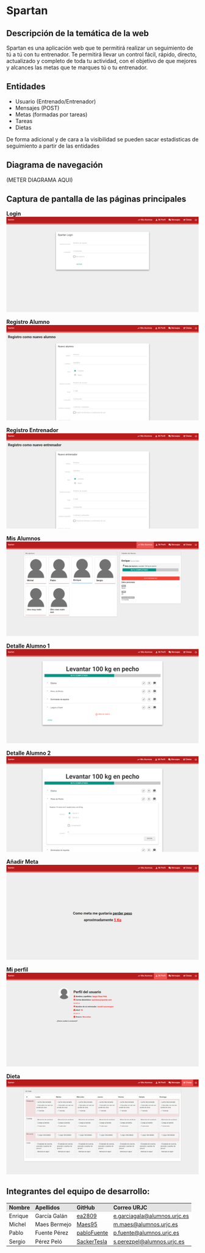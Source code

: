 # Spartan

## Descripción de la temática de la web
Spartan es una aplicación web que te permitirá realizar un seguimiento de tú a tú con tu entrenador. Te permitirá llevar un control fácil, rápido, directo, actualizado y completo de toda tu actividad, con el objetivo de que mejores y alcances las metas que te marques tú o tu entrenador.

## Entidades

- Usuario (Entrenado/Entrenador)
- Mensajes (POST)
- Metas (formadas por tareas)
- Tareas
- Dietas 


De forma adicional y de cara a la visibilidad se pueden sacar estadisticas de seguimiento a partir de las entidades

## Diagrama de navegación

(METER DIAGRAMA AQUI)

## Captura de pantalla de las páginas principales

<b>Login</b>
![Login](CapturasPantallas/login.png)

<b>Registro Alumno</b>
![Registro Alumno](CapturasPantallas/registroAlumno.png)

<b>Registro Entrenador</b>
![Registro Entrenador](CapturasPantallas/registroEntrenador.png)

<b>Mis Alumnos</b>
![Mis Alumnos](CapturasPantallas/misAlumnos.png)

<b>Detalle Alumno 1</b>
![Detalle Alumno 1](CapturasPantallas/detalleAlumno1.png)

<b>Detalle Alumno 2</b>
![Detalle Alumno 2](CapturasPantallas/detalleAlumno2.png)

<b>Añadir Meta</b>
![Añadir Meta](CapturasPantallas/meta.png)

<b>Mi perfil</b>
![Mi perfil](CapturasPantallas/miPerfil.png)

<b>Dieta</b>
![Dieta](CapturasPantallas/dieta.png)

## Integrantes del equipo de desarrollo:

<!-- Tabla -->
<table cellspacing="0">
  <tr  style="background-color: #E3E3E3;">
    <td> <b>Nombre</b> </td>
    <td> <b>Apellidos</b> </td>
    <td> <b>GitHub</b> </td>
	  <td> <b>Correo URJC</b> </td>
  </tr>
  <tr style="background-color: #FFFFFF;">
    <td> Enrique </td>
    <td> García Galán </td>
    <td> <a href="https://github.com/ea2809">  ea2809 </a></td>
	  <td> <a href="mailto:e.garciagala@alumnos.urjc.es"> e.garciagala@alumnos.urjc.es</a></td>
  </tr>
    <td> Michel </td>
    <td> Maes Bermejo </td>
    <td> <a href="https://github.com/Maes95">  Maes95 </a></td>
	  <td> <a href="mailto:m.maes@alumnos.urjc.es"> m.maes@alumnos.urjc.es</a></td>
  </tr>
    <td> Pablo </td>
    <td> Fuente Pérez </td>
    <td> <a href="https://github.com/pabloFuente">  pabloFuente </a></td>
	  <td> <a href="mailto:p.fuente@alumnos.urjc.es"> p.fuente@alumnos.urjc.es</a></td>
  </tr>
    <td> Sergio </td>
    <td> Pérez Peló </td>
    <td> <a href="https://github.com/SackerTesla">  SackerTesla </a></td>
	  <td> <a href="mailto:s.perezpel@alumnos.urjc.es"> s.perezpel@alumnos.urjc.es</a></td>
  </tr>
</table>
<!-- Fin tabla -->
